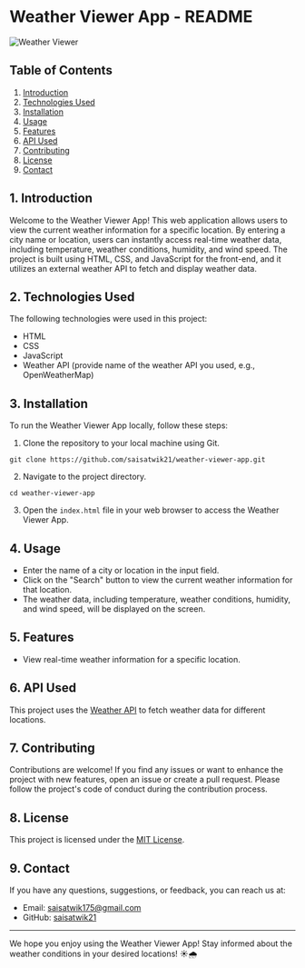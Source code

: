 # Weather Viewer App - README

![Weather Viewer](https://github.com/saisatwik21/weather-viewer-app/assets/weather-image.png)

## Table of Contents
1. [Introduction](#introduction)
2. [Technologies Used](#technologies-used)
3. [Installation](#installation)
4. [Usage](#usage)
5. [Features](#features)
6. [API Used](#api-used)
7. [Contributing](#contributing)
8. [License](#license)
9. [Contact](#contact)

## 1. Introduction
Welcome to the Weather Viewer App! This web application allows users to view the current weather information for a specific location. By entering a city name or location, users can instantly access real-time weather data, including temperature, weather conditions, humidity, and wind speed. The project is built using HTML, CSS, and JavaScript for the front-end, and it utilizes an external weather API to fetch and display weather data.

## 2. Technologies Used
The following technologies were used in this project:

- HTML
- CSS
- JavaScript
- Weather API (provide name of the weather API you used, e.g., OpenWeatherMap)

## 3. Installation
To run the Weather Viewer App locally, follow these steps:

1. Clone the repository to your local machine using Git.
```
git clone https://github.com/saisatwik21/weather-viewer-app.git
```

2. Navigate to the project directory.
```
cd weather-viewer-app
```

3. Open the `index.html` file in your web browser to access the Weather Viewer App.

## 4. Usage
- Enter the name of a city or location in the input field.
- Click on the "Search" button to view the current weather information for that location.
- The weather data, including temperature, weather conditions, humidity, and wind speed, will be displayed on the screen.

## 5. Features
- View real-time weather information for a specific location.

## 6. API Used
This project uses the [Weather API](https://www.weatherapi.com/) to fetch weather data for different locations.

## 7. Contributing
Contributions are welcome! If you find any issues or want to enhance the project with new features, open an issue or create a pull request. Please follow the project's code of conduct during the contribution process.

## 8. License
This project is licensed under the [MIT License](https://opensource.org/licenses/MIT).

## 9. Contact
If you have any questions, suggestions, or feedback, you can reach us at:
- Email: saisatwik175@gmail.com
- GitHub: [saisatwik21](https://github.com/saisatwik21)

---

We hope you enjoy using the Weather Viewer App! Stay informed about the weather conditions in your desired locations! ☀️🌧️
